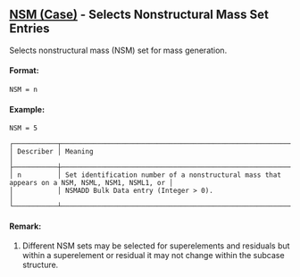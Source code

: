 ## [NSM (Case)](https://help.hexagonmi.com/bundle/MSC_Nastran_2022.4/page/Nastran_Combined_Book/qrg/casecontrol4a/TOC.NSM.Case.xhtml) - Selects Nonstructural Mass Set Entries

Selects nonstructural mass (NSM) set for mass generation.

#### Format:

```nastran
NSM = n
```

#### Example:

```nastran
NSM = 5
```

```text
┌───────────┬────────────────────────────────────────────────────────────────────────────────────────────────┐
│ Describer │ Meaning                                                                                        │
├───────────┼────────────────────────────────────────────────────────────────────────────────────────────────┤
│ n         │ Set identification number of a nonstructural mass that appears on a NSM, NSML, NSM1, NSML1, or │
│           │ NSMADD Bulk Data entry (Integer > 0).                                                          │
└───────────┴────────────────────────────────────────────────────────────────────────────────────────────────┘
```

#### Remark:

1. Different NSM sets may be selected for superelements and residuals but within a superelement or residual it may not change within the subcase structure.
